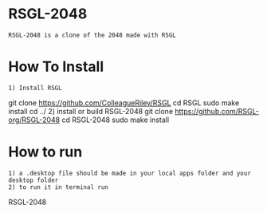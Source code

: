 # RSGL-2048
	RSGL-2048 is a clone of the 2048 made with RSGL

# How To Install
	1) Install RSGL
git clone https://github.com/ColleagueRiley/RSGL
cd RSGL 
sudo make install
cd ../
	2) install or build RSGL-2048
git clone https://github.com/RSGL-org/RSGL-2048
cd RSGL-2048
sudo make install

# How to run
	1) a .desktop file should be made in your local apps folder and your desktop folder
	2) to run it in terminal run
RSGL-2048
